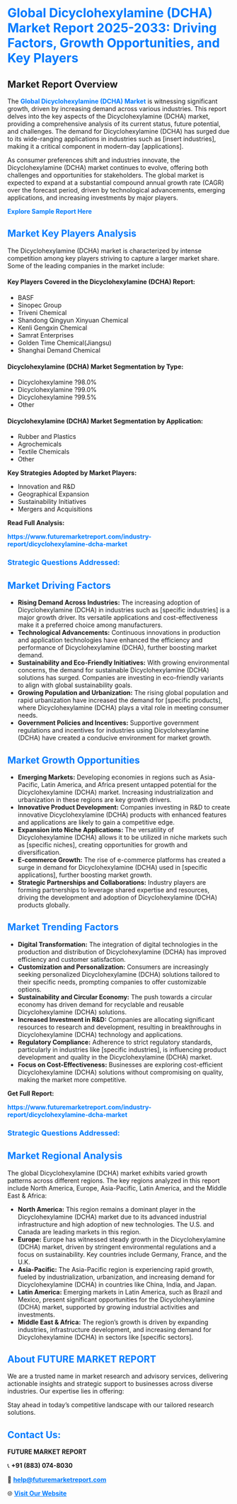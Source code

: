 <h1 style="color: #007BFF;">Global Dicyclohexylamine (DCHA) Market Report 2025-2033: Driving Factors, Growth Opportunities, and Key Players</h1>

<section id="overview">
<h2>Market Report Overview</h2>
<p>The <a href="https://www.futuremarketreport.com/industry-report/dicyclohexylamine-dcha-market" style="color: #007BFF; text-decoration: none;"><strong>Global Dicyclohexylamine (DCHA) Market</strong></a> is witnessing significant growth, driven by increasing demand across various industries. This report delves into the key aspects of the Dicyclohexylamine (DCHA) market, providing a comprehensive analysis of its current status, future potential, and challenges. The demand for Dicyclohexylamine (DCHA) has surged due to its wide-ranging applications in industries such as [insert industries], making it a critical component in modern-day [applications].</p>
<p>As consumer preferences shift and industries innovate, the Dicyclohexylamine (DCHA) market continues to evolve, offering both challenges and opportunities for stakeholders. The global market is expected to expand at a substantial compound annual growth rate (CAGR) over the forecast period, driven by technological advancements, emerging applications, and increasing investments by major players.</p>
</section>

<section id="overview">
<p><a href="https://www.futuremarketreport.com/request-sample/reportId=85382" style="color: #007BFF; text-decoration: none;"><strong>Explore Sample Report Here</strong></a></p>
</section>

<section id="key-players">
<h2 style="color: #007BFF;">Market Key Players Analysis</h2>
<p>The Dicyclohexylamine (DCHA) market is characterized by intense competition among key players striving to capture a larger market share. Some of the leading companies in the market include:</p>
<h4>Key Players Covered in the Dicyclohexylamine (DCHA) Report:</h4>
<ul><li>BASF</li><li>Sinopec Group</li><li>Triveni Chemical</li><li>Shandong Qingyun Xinyuan Chemical</li><li>Kenli Gengxin Chemical</li><li>Samrat Enterprises</li><li>Golden Time Chemical(Jiangsu)</li><li>Shanghai Demand Chemical</li></ul>
<h4>Dicyclohexylamine (DCHA) Market Segmentation by Type:</h4>
<ul><li>Dicyclohexylamine ?98.0%</li><li>Dicyclohexylamine ?99.0%</li><li>Dicyclohexylamine ?99.5%</li><li>Other</li></ul>

<h4>Dicyclohexylamine (DCHA) Market Segmentation by Application:</h4>
<ul><li>Rubber and Plastics</li><li>Agrochemicals</li><li>Textile Chemicals</li><li>Other</li></ul>
<p><strong>Key Strategies Adopted by Market Players:</strong></p>
<ul>
<li>Innovation and R&D</li>
<li>Geographical Expansion</li>
<li>Sustainability Initiatives</li>
<li>Mergers and Acquisitions</li>
</ul>
</section>

<section>
<p><strong>Read Full Analysis: </strong></p><a href="https://www.futuremarketreport.com/industry-report/dicyclohexylamine-dcha-market" style="color: #007BFF; text-decoration: none;"><strong>https://www.futuremarketreport.com/industry-report/dicyclohexylamine-dcha-market</strong></a>
<h3 style="color: #007BFF;">Strategic Questions Addressed:</h3>
</section>

<section id="driving-factors">
<h2 style="color: #007BFF;">Market Driving Factors</h2>
<ul>
<li><strong>Rising Demand Across Industries:</strong> The increasing adoption of Dicyclohexylamine (DCHA) in industries such as [specific industries] is a major growth driver. Its versatile applications and cost-effectiveness make it a preferred choice among manufacturers.</li>
<li><strong>Technological Advancements:</strong> Continuous innovations in production and application technologies have enhanced the efficiency and performance of Dicyclohexylamine (DCHA), further boosting market demand.</li>
<li><strong>Sustainability and Eco-Friendly Initiatives:</strong> With growing environmental concerns, the demand for sustainable Dicyclohexylamine (DCHA) solutions has surged. Companies are investing in eco-friendly variants to align with global sustainability goals.</li>
<li><strong>Growing Population and Urbanization:</strong> The rising global population and rapid urbanization have increased the demand for [specific products], where Dicyclohexylamine (DCHA) plays a vital role in meeting consumer needs.</li>
<li><strong>Government Policies and Incentives:</strong> Supportive government regulations and incentives for industries using Dicyclohexylamine (DCHA) have created a conducive environment for market growth.</li>
</ul>
</section>

<section id="growth-opportunities">
<h2 style="color: #007BFF;">Market Growth Opportunities</h2>
<ul>
<li><strong>Emerging Markets:</strong> Developing economies in regions such as Asia-Pacific, Latin America, and Africa present untapped potential for the Dicyclohexylamine (DCHA) market. Increasing industrialization and urbanization in these regions are key growth drivers.</li>
<li><strong>Innovative Product Development:</strong> Companies investing in R&D to create innovative Dicyclohexylamine (DCHA) products with enhanced features and applications are likely to gain a competitive edge.</li>
<li><strong>Expansion into Niche Applications:</strong> The versatility of Dicyclohexylamine (DCHA) allows it to be utilized in niche markets such as [specific niches], creating opportunities for growth and diversification.</li>
<li><strong>E-commerce Growth:</strong> The rise of e-commerce platforms has created a surge in demand for Dicyclohexylamine (DCHA) used in [specific applications], further boosting market growth.</li>
<li><strong>Strategic Partnerships and Collaborations:</strong> Industry players are forming partnerships to leverage shared expertise and resources, driving the development and adoption of Dicyclohexylamine (DCHA) products globally.</li>
</ul>
</section>

<section id="trending-factors">
<h2 style="color: #007BFF;">Market Trending Factors</h2>
<ul>
<li><strong>Digital Transformation:</strong> The integration of digital technologies in the production and distribution of Dicyclohexylamine (DCHA) has improved efficiency and customer satisfaction.</li>
<li><strong>Customization and Personalization:</strong> Consumers are increasingly seeking personalized Dicyclohexylamine (DCHA) solutions tailored to their specific needs, prompting companies to offer customizable options.</li>
<li><strong>Sustainability and Circular Economy:</strong> The push towards a circular economy has driven demand for recyclable and reusable Dicyclohexylamine (DCHA) solutions.</li>
<li><strong>Increased Investment in R&D:</strong> Companies are allocating significant resources to research and development, resulting in breakthroughs in Dicyclohexylamine (DCHA) technology and applications.</li>
<li><strong>Regulatory Compliance:</strong> Adherence to strict regulatory standards, particularly in industries like [specific industries], is influencing product development and quality in the Dicyclohexylamine (DCHA) market.</li>
<li><strong>Focus on Cost-Effectiveness:</strong> Businesses are exploring cost-efficient Dicyclohexylamine (DCHA) solutions without compromising on quality, making the market more competitive.</li>
</ul>
</section>

<section>
<p><strong>Get Full Report: </strong></p><a href="https://www.futuremarketreport.com/industry-report/dicyclohexylamine-dcha-market" style="color: #007BFF; text-decoration: none;"><strong>https://www.futuremarketreport.com/industry-report/dicyclohexylamine-dcha-market</strong></a>
<h3 style="color: #007BFF;">Strategic Questions Addressed:</h3>
</section>


<section id="regional-analysis">
<h2 style="color: #007BFF;">Market Regional Analysis</h2>
<p>The global Dicyclohexylamine (DCHA) market exhibits varied growth patterns across different regions. The key regions analyzed in this report include North America, Europe, Asia-Pacific, Latin America, and the Middle East & Africa:</p>
<ul>
<li><strong>North America:</strong> This region remains a dominant player in the Dicyclohexylamine (DCHA) market due to its advanced industrial infrastructure and high adoption of new technologies. The U.S. and Canada are leading markets in this region.</li>
<li><strong>Europe:</strong> Europe has witnessed steady growth in the Dicyclohexylamine (DCHA) market, driven by stringent environmental regulations and a focus on sustainability. Key countries include Germany, France, and the U.K.</li>
<li><strong>Asia-Pacific:</strong> The Asia-Pacific region is experiencing rapid growth, fueled by industrialization, urbanization, and increasing demand for Dicyclohexylamine (DCHA) in countries like China, India, and Japan.</li>
<li><strong>Latin America:</strong> Emerging markets in Latin America, such as Brazil and Mexico, present significant opportunities for the Dicyclohexylamine (DCHA) market, supported by growing industrial activities and investments.</li>
<li><strong>Middle East & Africa:</strong> The region’s growth is driven by expanding industries, infrastructure development, and increasing demand for Dicyclohexylamine (DCHA) in sectors like [specific sectors].</li>
</ul>
</section>

<footer>
<h2 style="color: #007BFF;">About FUTURE MARKET REPORT</h2>
<p>We are a trusted name in market research and advisory services, delivering actionable insights and strategic support to businesses across diverse industries. Our expertise lies in offering:</p>

<p>Stay ahead in today’s competitive landscape with our tailored research solutions.</p>

<h2 style="color: #007BFF;">Contact Us:</h2>
<p><strong>FUTURE MARKET REPORT</strong></p>
<p>📞 <strong>+91 (883) 074-8030</strong></p>
<p>📧 <strong><a href="mailto:help@futuremarketreport.com" style="color: #007BFF;">help@futuremarketreport.com</a></strong></p>
<p>🌐 <strong><a href="https://www.futuremarketreport.com/" style="color: #007BFF;">Visit Our Website</a></strong></p>
</footer>